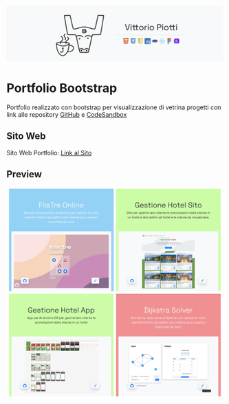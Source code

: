 <img src="https://github.com/vittorioPiotti/Portfolio-Bootstrap/blob/main/header.png?raw=true" />



# Portfolio Bootstrap
Portfolio realizzato con bootstrap per visualizzazione di vetrina progetti con link alle repository [GitHub](https://github.com/vittorioPiotti) e [CodeSandbox](https://codesandbox.io/u/vittoriopiotti)



## Sito Web

Sito Web Portfolio: [Link al Sito](https://vittoriopiotti.altervista.org/index.html)



## Preview
<img src="https://github.com/vittorioPiotti/Portfolio-Bootstrap/blob/main/Preview.png?raw=true" alt="Icona" />

